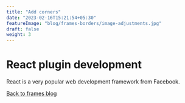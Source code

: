 ```yaml
---
title: "Add corners"
date: "2023-02-16T15:21:54+05:30"
featureImage: "blog/frames-borders/image-adjustments.jpg"
draft: false
weight: 3
---
```


# React plugin development

React is a very popular web development framework from Facebook.

[Back to frames blog](/blog/frames-borders)
